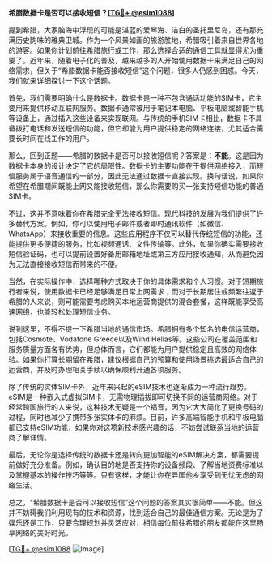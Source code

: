 **希腊数据卡是否可以接收短信？[[TG💪+ @esim1088](https://t.me/s/esim1088)]**

提到希腊，大家脑海中浮现的可能是湛蓝的爱琴海、洁白的圣托里尼岛，还有那充满历史韵味的雅典卫城。作为一个风景如画的旅游胜地，希腊吸引着来自世界各地的游客。如果你计划前往希腊旅行或工作，那么选择合适的通信工具就显得尤为重要了。近年来，随着电子化的普及，越来越多的人开始使用数据卡来满足自己的网络需求，但关于“希腊数据卡能否接收短信”这个问题，很多人仍感到困惑。今天，我们就来详细探讨一下这个话题。

首先，我们需要明确什么是数据卡。数据卡是一种不包含通话功能的SIM卡，它主要用来提供移动互联网服务。数据卡通常被用于笔记本电脑、平板电脑或智能手机等设备上，通过插入这些设备来实现联网。与传统的手机SIM卡相比，数据卡不具备拨打电话和发送短信的功能，但它却能为用户提供稳定的网络连接，尤其适合需要长时间在线工作的用户。

那么，回到正题——希腊的数据卡是否可以接收短信呢？答案是：**不能**。这是因为数据卡本身的设计决定了它的局限性。数据卡的主要功能在于提供网络接入，而短信服务属于语音通信的一部分，因此无法通过数据卡直接实现。换句话说，如果你希望在希腊期间既能上网又能接收短信，那么你需要购买一张支持短信功能的普通SIM卡。

不过，这并不意味着你在希腊完全无法接收短信。现代科技的发展为我们提供了许多替代方案。例如，你可以使用电子邮件或者即时通讯软件（如微信、WhatsApp）来接收重要的信息。这些应用程序不仅可以替代传统短信的功能，还能提供更多便捷的服务，比如视频通话、文件传输等。此外，如果你确实需要接收短信验证码，也可以提前设置好备用邮箱地址或第三方应用接收通知，从而避免因为无法直接接收短信而带来的不便。

当然，在实际操作中，选择哪种方式取决于你的具体需求和个人习惯。对于短期旅行者来说，使用数据卡已经足够满足日常上网需求；而对于长期居住或频繁往返于希腊的人来说，则可能需要考虑购买本地运营商提供的混合套餐，这样既能享受高速网络，也能轻松处理短信业务。

说到这里，不得不提一下希腊当地的通信市场。希腊拥有多个知名的电信运营商，包括Cosmote、Vodafone Greece以及Wind Hellas等。这些公司在覆盖范围和服务质量方面各有优势，但总体而言，它们都能为用户提供稳定且高效的网络体验。如果你打算长期留在希腊，建议根据自己的预算和使用场景挑选最适合自己的运营商，并及时办理相关手续以确保顺利开通各项服务。

除了传统的实体SIM卡外，近年来兴起的eSIM技术也逐渐成为一种流行趋势。eSIM是一种嵌入式虚拟SIM卡，无需物理插拔即可切换不同的运营商网络。对于经常跨国旅行的人来说，这种技术无疑是一个福音，因为它大大简化了更换号码的过程，同时也减少了携带多张实体卡的麻烦。目前，许多高端智能手机和平板电脑都已支持eSIM功能，如果你对这项新技术感兴趣的话，不妨尝试联系当地的运营商了解详情。

最后，无论你是选择传统的数据卡还是转向更加智能的eSIM解决方案，都需要提前做好充分准备。例如，确认目的地是否支持你的设备频段、了解当地资费标准以及掌握基本的操作技巧等等。只有这样，才能让你在异国他乡享受到无忧无虑的网络生活。

总之，“希腊数据卡是否可以接收短信”这个问题的答案其实很简单——不能。但这并不妨碍我们利用现有的技术和资源，找到适合自己的最佳通信方案。无论是为了娱乐还是工作，只要合理规划并灵活应对，相信每位前往希腊的朋友都能在这里畅享网络的美好时光。

[[TG💪+ @esim1088](https://t.me/s/esim1088) ![Image](https://i.postimg.cc/4NQfJmqS/Snipaste-2025-05-13-00-14-12.png)]